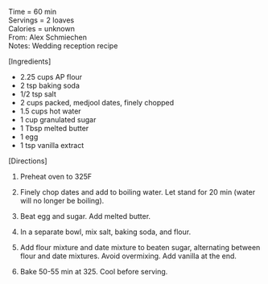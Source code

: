 Time = 60 min\
Servings = 2 loaves\
Calories = unknown\
From: Alex Schmiechen\
Notes: Wedding reception recipe

[Ingredients]

-   2.25 cups AP flour
-   2 tsp baking soda
-   1/2 tsp salt
-   2 cups packed, medjool dates, finely chopped
-   1.5 cups hot water
-   1 cup granulated sugar
-   1 Tbsp melted butter
-   1 egg
-   1 tsp vanilla extract

[Directions]

1. Preheat oven to 325F

2. Finely chop dates and add to boiling water. Let stand for 20 min (water will no longer be boiling).

3. Beat egg and sugar. Add melted butter. 

4. In a separate bowl, mix salt, baking soda, and flour. 

5. Add flour mixture and date mixture to beaten sugar, alternating between flour and date mixtures. Avoid overmixing. Add vanilla at the end. 

6. Bake 50-55 min at 325. Cool before serving. 
